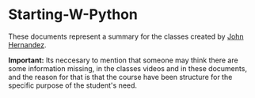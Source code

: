 # Starting-W-Python

These documents represent a summary for the classes created by [John Hernandez](https://www.linkedin.com/in/jmhv19/ "John's LinkedIn profile").

**Important:** Its neccesary to mention that someone may think there are some information missing, in the classes videos and in these documents, and the reason for that is that the course have been structure for the specific purpose of the student's need.
